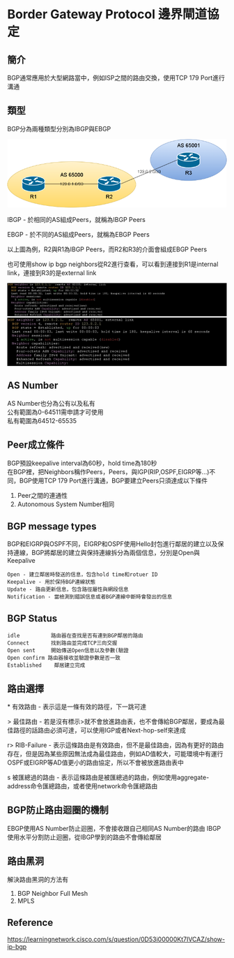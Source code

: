 # Border Gateway Protocol 邊界閘道協定 #

## 簡介 ##

BGP通常應用於大型網路當中，例如ISP之間的路由交換，使用TCP 179 Port進行溝通

## 類型 ##

BGP分為兩種類型分別為IBGP與EBGP

![](Image/Topology%201.png)

IBGP - 於相同的AS組成Peers，就稱為IBGP Peers

EBGP - 於不同的AS組成Peers，就稱為EBGP Peers

以上圖為例，R2與R1為IBGP Peers，而R2和R3的介面會組成EBGP Peers

也可使用show ip bgp neighbors從R2進行查看，可以看到連接到R1是internal link，連接到R3的是external link

![](Image/internal%20link.png )
![](Image/external%20link.png )

## AS Number ## 

AS Number也分為公有以及私有</br>
公有範圍為0-64511需申請才可使用</br>
私有範圍為64512-65535

## Peer成立條件 ##

BGP預設keepalive interval為60秒，hold time為180秒</br>
在BGP裡，把Neighbors稱作Peers，Peers，與IGP(RIP,OSPF,EIGRP等...)不同，BGP使用TCP 179 Port進行溝通，BGP要建立Peers只須達成以下條件</br>
1. Peer之間的連通性
2. Autonomous System Number相同

## BGP message types ##

BGP和EIGRP與OSPF不同，EIGRP和OSPF使用Hello封包進行鄰居的建立以及保持連線，BGP將鄰居的建立與保持連線拆分為兩個信息，分別是Open與Keepalive

    Open - 建立鄰居時發送的信息，包含hold time和rotuer ID
    Keepalive - 用於保持BGP連線狀態
    Update - 路由更新信息，包含路徑屬性與網段信息
    Notification - 當檢測到錯誤信息或者BGP連線中斷時會發出的信息

## BGP Status ## 

    idle          路由器在查找是否有連到BGP鄰居的路由
    Connect       找到路由並完成TCP三向交握
    Open sent     開始傳送Open信息以及參數(驗證
    Open confirm 路由器接收並驗證參數是否一致
    Established    鄰居建立完成

## 路由選擇 ##

\* 有效路由 - 表示這是一條有效的路徑，下一跳可達

\> 最佳路由 - 若是沒有標示>就不會放進路由表，也不會傳給BGP鄰居，要成為最佳路徑的話路由必須可達，可以使用IGP或者Next-hop-self來達成

r> RIB-Failure - 表示這條路由是有效路由，但不是最佳路由，因為有更好的路由存在，但是因為某些原因無法成為最佳路由，例如AD值較大，可能環境中有運行OSPF或EIGRP等AD值更小的路由協定，所以不會被放進路由表中

s 被匯總過的路由 - 表示這條路由是被匯總過的路由，例如使用aggregate-address命令匯總路由，或者使用network命令匯總路由

## BGP防止路由迴圈的機制 ##

EBGP使用AS Number防止迴圈，不會接收跟自己相同AS Number的路由
IBGP使用水平分割防止迴圈，從IBGP學到的路由不會傳給鄰居

## 路由黑洞 ##

解決路由黑洞的方法有 

1. BGP Neighbor Full Mesh 
2. MPLS 
   
## Reference ##

https://learningnetwork.cisco.com/s/question/0D53i00000Kt7IVCAZ/show-ip-bgp